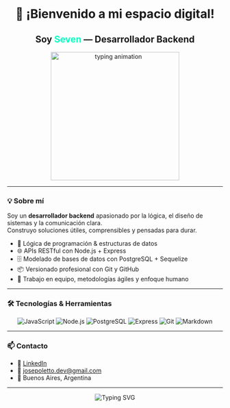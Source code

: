 <h1 align="center">🚀 ¡Bienvenido a mi espacio digital!</h1>
<h2 align="center">Soy <span style="color:#00ffc3;">Seven</span> — Desarrollador Backend</h2>

<p align="center">
<img src="https://media4.giphy.com/media/v1.Y2lkPTc5MGI3NjExdTc2bGFueHM2YWlkYTgyMXFycDQzY2wybjIzYjBlanVnMTV0ZjkxeiZlcD12MV9pbnRlcm5hbF9naWZfYnlfaWQmY3Q9Zw/PTBVMsYIOB0SBP4MVe/giphy.gif" width="300" alt="typing animation" />
</p>

---

### 💡 Sobre mí

Soy un **desarrollador backend** apasionado por la lógica, el diseño de sistemas y la comunicación clara.  
Construyo soluciones útiles, comprensibles y pensadas para durar.

- 🧠 Lógica de programación & estructuras de datos
- 🌐 APIs RESTful con Node.js + Express
- 🗄️ Modelado de bases de datos con PostgreSQL + Sequelize
- 📦 Versionado profesional con Git y GitHub
- 👥 Trabajo en equipo, metodologías ágiles y enfoque humano

---

### 🛠️ Tecnologías & Herramientas

<div align="center">

![JavaScript](https://img.shields.io/badge/JavaScript-F7DF1E?style=for-the-badge&logo=javascript&logoColor=000)
![Node.js](https://img.shields.io/badge/Node.js-339933?style=for-the-badge&logo=nodedotjs&logoColor=fff)
![PostgreSQL](https://img.shields.io/badge/PostgreSQL-4169E1?style=for-the-badge&logo=postgresql&logoColor=fff)
![Express](https://img.shields.io/badge/Express-000000?style=for-the-badge&logo=express&logoColor=fff)
![Git](https://img.shields.io/badge/Git-F05032?style=for-the-badge&logo=git&logoColor=fff)
![Markdown](https://img.shields.io/badge/Markdown-000000?style=for-the-badge&logo=markdown&logoColor=fff)

</div>

---

### 📫 Contacto

- 💼 [LinkedIn](https://www.linkedin.com/in/jos%C3%A8-poletto-a84a6b265/)
- 📧 josepoletto.dev@gmail.com  
- 📍 Buenos Aires, Argentina

---

<p align="center">
  <img src="https://readme-typing-svg.demolab.com?font=Fira+Code&pause=1500&color=00FFC3&width=435&lines=Pensamiento+inteligente%2C+soluciones+humanas" alt="Typing SVG" />
</p>
